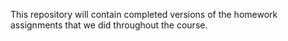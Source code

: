 This repository will contain completed versions of the homework assignments that we did throughout the course. 
